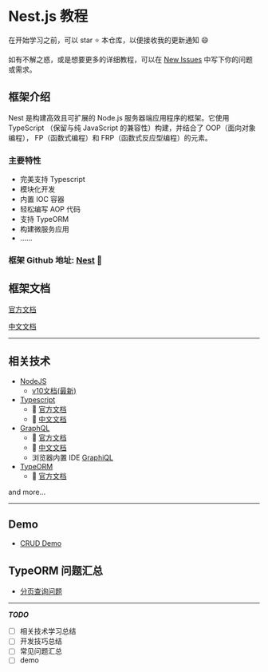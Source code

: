 # Nest.js 教程

在开始学习之前，可以 star ⭐️ 本仓库，以便接收我的更新通知 😄

如有不解之惑，或是想要更多的详细教程，可以在 [New Issues](https://github.com/dzzzzzy/Nestjs-Learning/issues/new) 中写下你的问题或需求。

## 框架介绍

Nest 是构建高效且可扩展的 Node.js 服务器端应用程序的框架。它使用 TypeScript （保留与纯 JavaScript 的兼容性）构建，并结合了 OOP（面向对象编程）， FP（函数式编程）和 FRP（函数式反应型编程）的元素。

### 主要特性

- 完美支持 Typescript
- 模块化开发
- 内置 IOC 容器
- 轻松编写 AOP 代码
- 支持 TypeORM
- 构建微服务应用
- ......

### 框架 Github 地址: [Nest](https://github.com/nestjs/nest) 🎁

## 框架文档

[官方文档](https://docs.nestjs.com)

[中文文档](https://docs.nestjs.cn)

----------

## 相关技术

- [NodeJS](https://nodejs.org)
  - [v10文档(最新)](https://nodejs.org/dist/latest-v10.x/docs/api/)
- [Typescript](https://www.typescriptlang.org)
  - 📖 [官方文档](https://www.typescriptlang.org/docs/home.html)
  - 📖 [中文文档](https://www.tslang.cn/docs/home.html)
- [GraphQL](https://github.com/graphql/graphql-js)
  - 📖 [官方文档](https://graphql.org)
  - 📖 [中文文档](https://graphql.cn)
  - 浏览器内置 IDE [GraphiQL](https://github.com/graphql/graphiql)
- [TypeORM](https://github.com/typeorm/typeorm)
  - 📖 [官方文档](http://typeorm.io)

and more...

----------

## Demo

- [CRUD Demo](./demo/crud-demo/README.md)

## TypeORM 问题汇总

- [分页查询问题](./typeorm/pagination/pagination.md)

----------

***TODO***

- [ ] 相关技术学习总结
- [ ] 开发技巧总结
- [ ] 常见问题汇总
- [ ] demo
